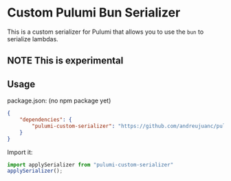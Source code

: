 # Custom Pulumi Bun Serializer

This is a custom serializer for Pulumi that allows you to use the `bun` to serialize lambdas.

## NOTE This is experimental

## Usage

package.json: (no npm package yet)
```json
{
    "dependencies": {
        "pulumi-custom-serializer": "https://github.com/andreujuanc/pulumi-custom-serializer"
    }
}

```

Import it:
```ts
import applySerializer from "pulumi-custom-serializer"
applySerializer();
```